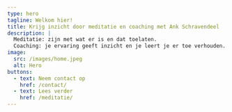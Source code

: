 ```yaml
---
type: hero
tagline: Welkom hier!
title: Krijg inzicht door meditatie en coaching met Ank Schravendeel
description: |
  Meditatie: zijn met wat er is en dat toelaten.
  Coaching: je ervaring geeft inzicht en je leert je er toe verhouden.
image:
  src: /images/home.jpeg
  alt: Hero
buttons:
  - text: Neem contact op
    href: /contact/
  - text: Lees verder
    href: /meditatie/
---
```

